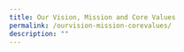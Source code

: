 ```yaml
---
title: Our Vision, Mission and Core Values
permalink: /ourvision-mission-corevalues/
description: ""
---
```

